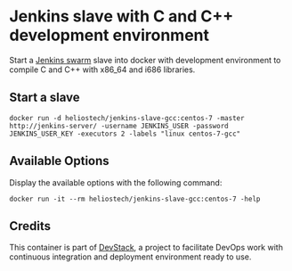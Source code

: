 Jenkins slave with C and C++ development environment
=====================================================

Start a [Jenkins swarm](https://wiki.jenkins-ci.org/display/JENKINS/Swarm+Plugin) slave into docker with development environment to compile C and C++ with x86_64 and i686 libraries.

## Start a slave

   `docker run -d heliostech/jenkins-slave-gcc:centos-7 -master http://jenkins-server/ -username JENKINS_USER -password JENKINS_USER_KEY -executors 2 -labels "linux centos-7-gcc"`


## Available Options

   Display the available options with the following command:

   `docker run -it --rm heliostech/jenkins-slave-gcc:centos-7 -help`


## Credits

   This container is part of [DevStack](https://www.devstack.com/), a project to facilitate DevOps work with continuous integration and deployment environment ready to use.
